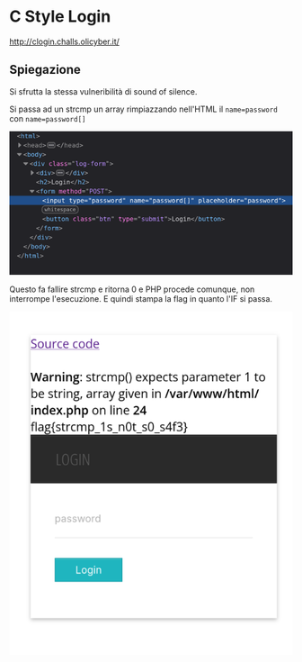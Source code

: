 # C Style Login

http://clogin.challs.olicyber.it/

## Spiegazione

Si sfrutta la stessa vulneribilità di sound of silence.

Si passa ad un strcmp un array rimpiazzando nell'HTML il ```name=password``` con ```name=password[]```

![alt text](image-1.png)

Questo fa fallire strcmp e ritorna 0 e PHP procede comunque, non interrompe l'esecuzione. E quindi stampa la flag in quanto l'IF si passa.

![alt text](image.png)